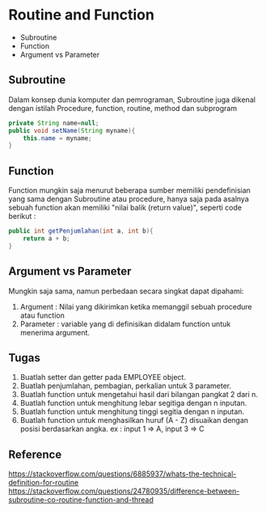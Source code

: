 # Routine and Function
* Subroutine
* Function 
* Argument vs Parameter

## Subroutine 
Dalam konsep dunia komputer dan pemrograman, Subroutine juga dikenal dengan istilah Procedure, function, routine, method dan subprogram
```java
private String name=null;
public void setName(String myname){
	this.name = myname;
}
```

## Function
Function mungkin saja menurut beberapa sumber memiliki pendefinisian yang sama dengan Subroutine atau procedure, hanya saja pada asalnya sebuah function akan memiliki "nilai balik (return value)", seperti code berikut : 

```java
public int getPenjumlahan(int a, int b){
	return a + b;
}
```

## Argument vs Parameter
Mungkin saja sama, namun perbedaan secara singkat dapat dipahami: 
1. Argument : Nilai yang dikirimkan ketika memanggil sebuah procedure atau function
2. Parameter : variable yang di definisikan didalam function untuk menerima argument.

## Tugas 
1. Buatlah setter dan getter pada EMPLOYEE object.
2. Buatlah penjumlahan, pembagian, perkalian untuk 3 parameter.
3. Buatlah function untuk mengetahui hasil dari bilangan pangkat 2 dari n.
4. Buatlah function untuk menghitung lebar segitiga dengan n inputan.
5. Buatlah function untuk menghitung tinggi segitia dengan n inputan.
6. Buatlah function untuk menghasilkan huruf (A - Z) disuaikan dengan posisi berdasarkan angka. ex : input 1 => A, input 3 => C


## Reference 
https://stackoverflow.com/questions/6885937/whats-the-technical-definition-for-routine
https://stackoverflow.com/questions/24780935/difference-between-subroutine-co-routine-function-and-thread